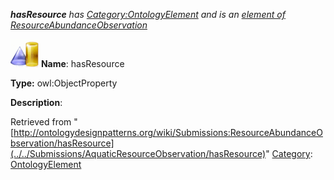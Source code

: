 ___hasResource__ has [Category:OntologyElement](../../Category/OntologyElement "Category:OntologyElement") and is an [element of](../../Property/ElementOf "Property:ElementOf") [ResourceAbundanceObservation](../../Submissions/ResourceAbundanceObservation "Submissions:ResourceAbundanceObservation")_


  




[![ObjectProperty](../../images/thumb/c/c3/ObjectProperty.gif/45px-ObjectProperty.gif)](../../Image/ObjectProperty.gif "ObjectProperty")
__Name__: hasResource 


__Type:__ owl:ObjectProperty 


__Description__: 





Retrieved from "[http://ontologydesignpatterns.org/wiki/Submissions:ResourceAbundanceObservation/hasResource](../../Submissions/AquaticResourceObservation/hasResource)"
 [Category](http://ontologydesignpatterns.org/wiki/Special:Categories "Special:Categories"): [OntologyElement](../../Category/OntologyElement "Category:OntologyElement")